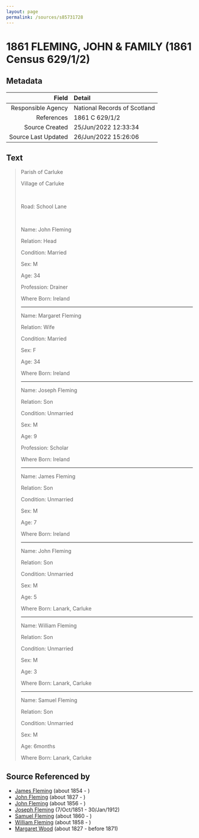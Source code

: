 ```yaml
---
layout: page
permalink: /sources/s85731728
---
```


# 1861 FLEMING, JOHN & FAMILY (1861 Census 629/1/2)

## Metadata
Field | Detail
---:|:---
Responsible Agency | National Records of Scotland
References | 1861 C 629/1/2
Source Created | 25/Jun/2022 12:33:34
Source Last Updated | 26/Jun/2022 15:26:06

## Text

> Parish of Carluke
>
> Village of Carluke
>
> <br/>
>
> Road: School Lane
>
> <br/>
>
> Name: John Fleming
>
> Relation: Head
>
> Condition: Married
>
> Sex: M
>
> Age: 34
>
> Profession: Drainer
>
> Where Born: Ireland
>
> ---
>
> Name: Margaret Fleming
>
> Relation: Wife
>
> Condition: Married
>
> Sex: F
>
> Age: 34
>
> Where Born: Ireland
>
> ---
>
> Name: Joseph Fleming
>
> Relation: Son
>
> Condition: Unmarried
>
> Sex: M
>
> Age: 9
>
> Profession: Scholar
>
> Where Born: Ireland
>
> ---
>
> Name: James Fleming
>
> Relation: Son
>
> Condition: Unmarried
>
> Sex: M
>
> Age: 7
>
> Where Born: Ireland
>
> ---
>
> Name: John Fleming
>
> Relation: Son
>
> Condition: Unmarried
>
> Sex: M
>
> Age: 5
>
> Where Born: Lanark, Carluke
>
> ---
>
> Name: William Fleming
>
> Relation: Son
>
> Condition: Unmarried
>
> Sex: M
>
> Age: 3
>
> Where Born: Lanark, Carluke
>
> ---
>
> Name: Samuel Fleming
>
> Relation: Son
>
> Condition: Unmarried
>
> Sex: M
>
> Age: 6months
>
> Where Born: Lanark, Carluke
>

## Source Referenced by

* [James Fleming](../people/@45874990@-james-fleming-b1854-d.md) (about 1854 - )
* [John Fleming](../people/@39983533@-john-fleming-b1827-d.md) (about 1827 - )
* [John Fleming](../people/@18678270@-john-fleming-b1856-d.md) (about 1856 - )
* [Joseph Fleming](../people/@57117702@-joseph-fleming-b1851-10-7-d1912-1-30.md) (7/Oct/1851 - 30/Jan/1912)
* [Samuel Fleming](../people/@19337566@-samuel-fleming-b1860-d.md) (about 1860 - )
* [William Fleming](../people/@78368531@-william-fleming-b1858-d.md) (about 1858 - )
* [Margaret Wood](../people/@50500805@-margaret-wood-b1827-d1871.md) (about 1827 - before 1871)

